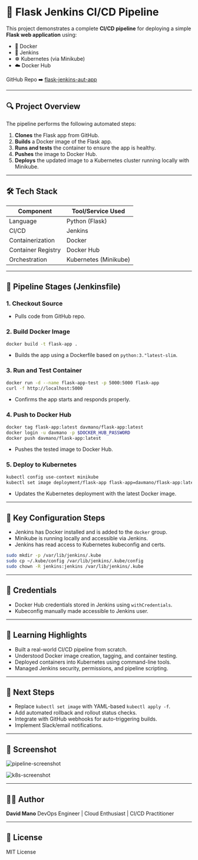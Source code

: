 # 🧪 Flask Jenkins CI/CD Pipeline

This project demonstrates a complete **CI/CD pipeline** for deploying a simple **Flask web application** using:

* 🐳 Docker
* 🔧 Jenkins
* ☸️ Kubernetes (via Minikube)
* ☁️ Docker Hub

GitHub Repo ➡️ [flask-jenkins-aut-app](https://github.com/davmano/flask-jenkins-aut-app)

---

## 🔍 Project Overview

The pipeline performs the following automated steps:

1. **Clones** the Flask app from GitHub.
2. **Builds** a Docker image of the Flask app.
3. **Runs and tests** the container to ensure the app is healthy.
4. **Pushes** the image to Docker Hub.
5. **Deploys** the updated image to a Kubernetes cluster running locally with Minikube.

---

## 🛠️ Tech Stack

| Component          | Tool/Service Used     |
| ------------------ | --------------------- |
| Language           | Python (Flask)        |
| CI/CD              | Jenkins               |
| Containerization   | Docker                |
| Container Registry | Docker Hub            |
| Orchestration      | Kubernetes (Minikube) |

---

## 🔧 Pipeline Stages (Jenkinsfile)

### 1. Checkout Source

* Pulls code from GitHub repo.

### 2. Build Docker Image

```sh
docker build -t flask-app .
```

* Builds the app using a Dockerfile based on `python:3."latest-slim`.

### 3. Run and Test Container

```sh
docker run -d --name flask-app-test -p 5000:5000 flask-app
curl -f http://localhost:5000
```

* Confirms the app starts and responds properly.

### 4. Push to Docker Hub

```sh
docker tag flask-app:latest davmano/flask-app:latest
docker login -u davmano -p $DOCKER_HUB_PASSWORD
docker push davmano/flask-app:latest
```

* Pushes the tested image to Docker Hub.

### 5. Deploy to Kubernetes

```sh
kubectl config use-context minikube
kubectl set image deployment/flask-app flask-app=davmano/flask-app:latest --record
```

* Updates the Kubernetes deployment with the latest Docker image.

---

## 🧱 Key Configuration Steps

* Jenkins has Docker installed and is added to the `docker` group.
* Minikube is running locally and accessible via Jenkins.
* Jenkins has read access to Kubernetes kubeconfig and certs.

```sh
sudo mkdir -p /var/lib/jenkins/.kube
sudo cp ~/.kube/config /var/lib/jenkins/.kube/config
sudo chown -R jenkins:jenkins /var/lib/jenkins/.kube
```

---

## 🔐 Credentials

* Docker Hub credentials stored in Jenkins using `withCredentials`.
* Kubeconfig manually made accessible to Jenkins user.

---

## 🧠 Learning Highlights

* Built a real-world CI/CD pipeline from scratch.
* Understood Docker image creation, tagging, and container testing.
* Deployed containers into Kubernetes using command-line tools.
* Managed Jenkins security, permissions, and pipeline scripting.

---

## 🚀 Next Steps

* Replace `kubectl set image` with YAML-based `kubectl apply -f`.
* Add automated rollback and rollout status checks.
* Integrate with GitHub webhooks for auto-triggering builds.
* Implement Slack/email notifications.

---

## 📸 Screenshot

![pipeline-screenshot](https://github.com/user-attachments/assets/d29e13b9-f0f0-4547-a68d-f01873eb57a3)

![k8s-screenshot](https://github.com/user-attachments/assets/9b69ca96-562d-4f62-b257-edcabf7e7a3c)

---

## 👨‍💻 Author

**David Mano**
DevOps Engineer | Cloud Enthusiast | CI/CD Practitioner

<!-- Triggered from GitHub GUI -->



---

## 📂 License

MIT License

